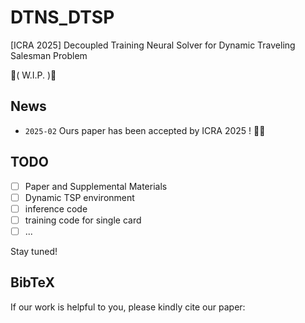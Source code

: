# DTNS_DTSP 
[ICRA 2025] Decoupled Training Neural Solver for Dynamic Traveling Salesman Problem

🚧( W.I.P. )🚧

## News 

- `2025-02` Ours paper has been accepted by ICRA 2025 ! 🎉🎉

## TODO 

- [ ] Paper and Supplemental Materials 
- [ ] Dynamic TSP environment
- [ ] inference code
- [ ] training code for single card
- [ ] ...

Stay tuned!

## BibTeX
If our work is helpful to you, please kindly cite our paper:
```

```
